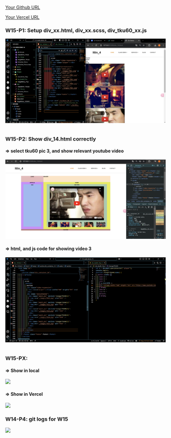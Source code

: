 [Your Github URL](https://github.com/zero2005x/113-sweb-demo-14)

[Your Vercel URL](https://vercel.com/larry-lins-projects/113-sweb-demo-14)

###  W15-P1: Setup div_xx.html, div_xx.scss, div_tku60_xx.js
 
![](w15-p1.png)
 
```

```

###  W15-P2: Show div_14.html correctly

#### => select tku60 pic 3, and show relevant youtube video

![](w15-p2-1.png)

#### => html, and js code for showing video 3

![](w15-p2-2.png)

```

```


###   W15-PX: 

#### => Show in local


![](./w15-pX-1.png)


#### => Show in Vercel 

![](./w15-pX-2.png)

### W14-P4: git logs for W15

![](./w15-pX-1.png)
